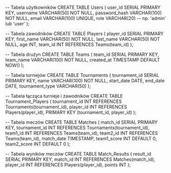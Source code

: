 -- Tabela użytkowników
CREATE TABLE Users (
    user_id SERIAL PRIMARY KEY,
    username VARCHAR(50) NOT NULL,
    password_hash VARCHAR(100) NOT NULL,
    email VARCHAR(100) UNIQUE,
    role VARCHAR(20) -- np. 'admin' lub 'user'
);

-- Tabela zawodników
CREATE TABLE Players (
    player_id SERIAL PRIMARY KEY,
    first_name VARCHAR(50) NOT NULL,
    last_name VARCHAR(50) NOT NULL,
    age INT,
    team_id INT REFERENCES Teams(team_id)
);

-- Tabela drużyn
CREATE TABLE Teams (
    team_id SERIAL PRIMARY KEY,
    team_name VARCHAR(100) NOT NULL,
    created_at TIMESTAMP DEFAULT NOW()
);

-- Tabela turniejów
CREATE TABLE Tournaments (
    tournament_id SERIAL PRIMARY KEY,
    name VARCHAR(100) NOT NULL,
    start_date DATE,
    end_date DATE,
    tournament_type VARCHAR(50)
);

-- Tabela łącząca turnieje i zawodników
CREATE TABLE Tournament_Players (
    tournament_id INT REFERENCES Tournaments(tournament_id),
    player_id INT REFERENCES Players(player_id),
    PRIMARY KEY (tournament_id, player_id)
);

-- Tabela meczów
CREATE TABLE Matches (
    match_id SERIAL PRIMARY KEY,
    tournament_id INT REFERENCES Tournaments(tournament_id),
    team1_id INT REFERENCES Teams(team_id),
    team2_id INT REFERENCES Teams(team_id),
    match_date TIMESTAMP,
    team1_score INT DEFAULT 0,
    team2_score INT DEFAULT 0
);

-- Tabela wyników meczów
CREATE TABLE Match_Results (
    result_id SERIAL PRIMARY KEY,
    match_id INT REFERENCES Matches(match_id),
    player_id INT REFERENCES Players(player_id),
    points INT
);
